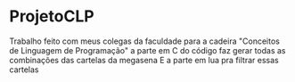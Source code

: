 # ProjetoCLP
Trabalho feito com meus colegas da faculdade para a cadeira "Conceitos de Linguagem de Programação"
a parte em C do código faz gerar todas as combinações das cartelas da megasena
E a parte em lua pra filtrar essas cartelas

